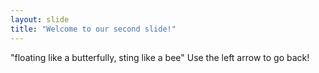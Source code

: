 ```yaml
---
layout: slide
title: "Welcome to our second slide!"
---
```

"floating like a butterfully, sting like a bee"
Use the left arrow to go back!
